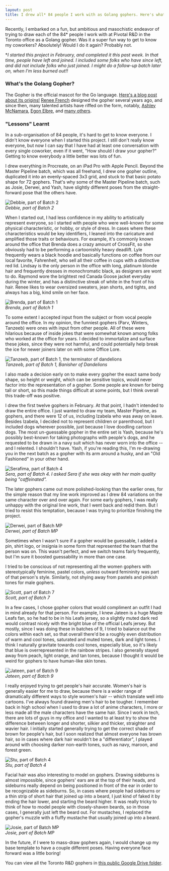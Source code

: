 ```yaml
---
layout: post
title: I drew all* 84 people I work with as Golang gophers. Here's what I learned.
---
```


Recently, I embarked on a fun, but ambitious and masochistic endeavor of trying to draw
each of the 84* people I work with at Pivotal R&D in the Toronto office as a Golang gopher.
Was it a super fun way to get to know my coworkers? Absolutely! Would I do it again? Probably not.

**I started this project in February, and completed it this past week. In that time, people have left and joined.
I included some folks who have since left, and did not include folks who just joined. I might do a follow-up batch
later on, when I'm less burned out!!*

### What's the Golang Gopher?

The Gopher is the official mascot for the Go language. [Here's a blog post about its origins!](https://blog.golang.org/gopher)
[Renee French](http://reneefrench.blogspot.com/) designed the gopher several years ago, and since then,
many talented artists have riffed on the form, notably, [Ashley McNamara](https://github.com/ashleymcnamara/gophers), 
[Egon Elbre](https://github.com/egonelbre/gophers), and [many others](https://github.com/golang/go/wiki/Gopher).

### "Lessons" Learnt

In a sub-organisation of 84 people, it's hard to get to know everyone. I didn't know everyone when I started this project.
I still don't really know everyone, but now I can say that I have had at least one conversation with every single
coworker, even if it went, "How should I draw your gopher?" Getting to know everybody a little better was lots of fun.

I drew everything in Procreate, on an iPad Pro with Apple Pencil. Beyond the Master Pipeline batch, which was all freehand, I drew one gopher
outline, duplicated it into an evenly-spaced 3x3 grid, and stuck to that basic potato shape for 72 gophers. That's why some of the
Master Pipeline batch, such as Josie, Derwei, and Yash, have slightly different poses from the straight-forward pose that the others have.

![Debbie, part of Batch 2](/images/debbie.png)
<br>*Debbie, part of Batch 2*

When I started out, I had less confidence in my ability to artistically represent everyone, so I started with people
who were well-known for some physical characteristic, or hobby, or style of dress. In cases where these characteristics
would be key identifiers, I leaned into the caricature and amplified those traits or behaviours.
For example, it's commonly known around the office that Brenda does a crazy
amount of CrossFit, so she obviously had to be performing a cartoonishly heavy deadlift. Lyle frequently wears a black
hoodie and basically functions on coffee from our local favorite, Fahrenheit, who sell all their coffee in cups with a distinctive red lid.
Lindsay is the only person in the office with long, platinum blonde hair and frequently dresses in monochromatic black, as designers are wont to do. 
Raymond wore the brightest red Canada Goose jacket everyday during the winter, and has a distinctive streak of white in the front of his hair. 
Renee likes to wear oversized sweaters, jean shorts, and tights, and always has a big, kind smile on her face.

![Brenda, part of Batch 1](/images/brenda.png)
<br>*Brenda, part of Batch 1*

To some extent I accepted input
from the subject or from vocal people around the office. In my opinion, the funniest gophers (Parv, Winters, Tanzeeb) 
were ones with input from other people. All of these were hilarious because of inside jokes that were somewhat known
among folks who worked at the office for years. I decided to immortalize and surface these jokes, since they were not harmful,
and could potentially help break the ice for newer joiners later on with some Office Lore.

![Tanzeeb, part of Batch 1, the terminator of dandelions](/images/tanzeeb.png)
<br>*Tanzeeb, part of Batch 1, Banisher of Dandelions*

I also made a decision early on to
make every gopher the exact same body shape, so height or weight, which can be sensitive topics,
would never factor into the representation of a gopher. Some people are known for being tall or short, so this made
things difficult at some points, but I think overall this trade-off was positive.

I drew the first twelve gophers in February. At that point, I hadn't intended to draw the entire office. I just
wanted to draw my team, Master Pipeline, as gophers, and there were 12 of us, including Izabela who was away on leave.
Besides Izabela, I decided not to represent children or parenthood, but I included dogs wherever possible, just because
I love doodling cartoon dogs. The most un-guessable gopher in the entire set is Yash, because he's possibly best-known
for taking photographs with people's dogs, and he requested to be drawn in a navy suit which has never worn into the office --
and I relented. I shouldn't have. Yash, if you're reading this, I'm re-drawing you in the next batch as a gopher with its
arm around a husky, and an "Old Fashioned" in your other hand.

![Serafima, part of Batch 4](/images/serafima.png)
<br>*Sera, part of Batch 4. I asked Sera if she was okay with her main quality being "caffeinated".*

The later gophers came out more polished-looking than the earlier ones, for the simple reason that my line
work improved as I drew 84 variations on the same character over and over again. For some early gophers, I was really
unhappy with the original line work, that I went back and redid them. But I tried to resist this temptation, because 
I was trying to prioritize finishing the project.

![Derwei, part of Batch MP](/images/derwei.png)
<br>*Derwei, part of Batch MP*

Sometimes when I wasn't sure if a gopher would be guessable, I added a pin, shirt logo, or insignia in some form that represented
the team that the person was on. This wasn't perfect, and we switch teams fairly frequently, but I'm sure it
boosted guessability in more than one case.

I tried to be conscious of not representing all the women gophers with stereotypically feminine, pastel colors,
_unless_ outward femininity was part of that person's style. Similarly, not shying away from pastels and pinkish tones for male gophers.

![Scott, part of Batch 7](/images/scott.png)
<br>*Scott, part of Batch 7*

In a few cases, I chose gopher colors that would compliment an outfit I had in mind already for that person. For example, I knew
Jateen is a huge Maple Leafs fan, so he had to be in his Leafs jersey, so a slightly muted dark red would contrast nicely with the
bright blue of the official Leafs jersey. But mostly, since I was doing these in batches of 9, I tried to balance out the colors
within each set, so that overall there'd be a roughly even distribution of warm and cool tones, saturated and muted tones, dark and light tones.
I think I naturally gravitate towards cool tones, especially blue, so it's likely that blue is overrepresented in the rainbow stripes.
I also generally stayed away from peach, light orange, and tan tones, because I thought it would be weird for gophers to have human-like skin tones.

![Jateen, part of Batch 9](/images/jateen.png)
<br>*Jateen, part of Batch 9*

I really enjoyed trying to get people's hair accurate. Women's hair is generally easier for me to draw, because there is a wider range 
of dramatically different ways to style women's hair -- which translate well into cartoons. I've always found drawing men's hair to be tougher.
I remember back in high school when I used to draw a lot of anime characters,
I more or less made all the male characters have the same hair. Since I work in tech, there are lots of guys in my office and I wanted
to at least try to show the difference between longer and shorter, silkier and thicker, straighter and wavier hair. I initially started
generally trying to get the correct shade of brown for people's hair, but I soon realized that almost everyone has brown hair, so in cases
where dark hair wouldn't be a "differentiator", I played around with choosing darker non-earth tones, such as navy, maroon, and forest green.

![Stu, part of Batch 4](/images/stu.png)
<br>*Stu, part of Batch 4*

Facial hair was also interesting to model on gophers. Drawing sideburns is almost impossible, since gophers' ears are at the top of their heads,
and sideburns really depend on being positioned in front of the ear in order to be recognizable as sideburns. So, in cases where people had
sideburns or a thin strip of short hair that joined up into a beard, I just kind of faked it by ending the hair lower, and starting the beard higher.
It was really tricky to think of how to model people with closely-shaven beards, so in those cases, I generally just left the beard out.
For mustaches, I replaced the gopher's muzzle with a fluffy mustache that usually joined up into a beard.

![Josie, part of Batch MP](/images/josie.png)
<br>*Josie, part of Batch MP*

In the future, if I were to mass-draw gophers again, I would change up my base template to have a couple different poses. Having everyone 
face forward was a little boring!

You can view all the Toronto R&D gophers in [this public Google Drive folder](https://drive.google.com/drive/u/0/folders/1GV8hWP_0y0ZVx_W5E6CU-QV2HX0tQlWt).

